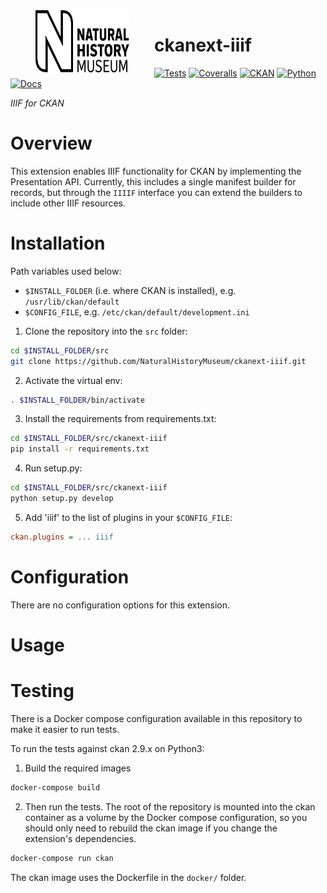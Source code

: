 <img src=".github/nhm-logo.svg" align="left" width="150px" height="100px" hspace="40"/>

# ckanext-iiif

[![Tests](https://img.shields.io/github/workflow/status/NaturalHistoryMuseum/ckanext-iiif/Tests?style=flat-square)](https://github.com/NaturalHistoryMuseum/ckanext-iiif/actions/workflows/main.yml)
[![Coveralls](https://img.shields.io/coveralls/github/NaturalHistoryMuseum/ckanext-iiif/main?style=flat-square)](https://coveralls.io/github/NaturalHistoryMuseum/ckanext-iiif)
[![CKAN](https://img.shields.io/badge/ckan-2.9.1-orange.svg?style=flat-square)](https://github.com/ckan/ckan)
[![Python](https://img.shields.io/badge/python-3.6%20%7C%203.7%20%7C%203.8-blue.svg?style=flat-square)](https://www.python.org/)
[![Docs](https://img.shields.io/readthedocs/ckanext-iiif?style=flat-square)](https://ckanext-iiif.readthedocs.io)

_IIIF for CKAN_

# Overview

This extension enables IIIF functionality for CKAN by implementing the Presentation API.
Currently, this includes a single manifest builder for records, but through the `IIIIF`
interface you can extend the builders to include other IIIF resources.

# Installation

Path variables used below:

- `$INSTALL_FOLDER` (i.e. where CKAN is installed), e.g. `/usr/lib/ckan/default`
- `$CONFIG_FILE`, e.g. `/etc/ckan/default/development.ini`

1. Clone the repository into the `src` folder:

  ```bash
  cd $INSTALL_FOLDER/src
  git clone https://github.com/NaturalHistoryMuseum/ckanext-iiif.git
  ```

2. Activate the virtual env:

  ```bash
  . $INSTALL_FOLDER/bin/activate
  ```

3. Install the requirements from requirements.txt:

  ```bash
  cd $INSTALL_FOLDER/src/ckanext-iiif
  pip install -r requirements.txt
  ```

4. Run setup.py:

  ```bash
  cd $INSTALL_FOLDER/src/ckanext-iiif
  python setup.py develop
  ```

5. Add 'iiif' to the list of plugins in your `$CONFIG_FILE`:

  ```ini
  ckan.plugins = ... iiif
  ```

# Configuration

There are no configuration options for this extension.

# Usage

# Testing

There is a Docker compose configuration available in this repository to make it easier
to run tests.

To run the tests against ckan 2.9.x on Python3:

1. Build the required images

```bash
docker-compose build
```

2. Then run the tests.
   The root of the repository is mounted into the ckan container as a volume by the
   Docker compose
   configuration, so you should only need to rebuild the ckan image if you change the
   extension's
   dependencies.

```bash
docker-compose run ckan
```

The ckan image uses the Dockerfile in the `docker/` folder.
